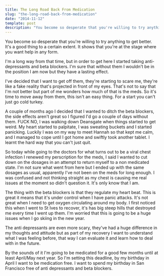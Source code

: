 ```yaml
---
title: The Long Road Back From Medication
slug: "the-long-road-back-from-medication"
date: "2014-11-12"
template: post
description: "You become so desperate that you're willing to try anything to get better. It's a good thing to a certain extent. It shows that you're at the stage where you want help in any form."
---
```

You become so desperate that you're willing to try anything to get better. It's a good thing to a certain extent. It shows that you're at the stage where you want help in any form.

I'm a long way from that time, but in order to get here I started taking anti-depressants and beta blockers. I'm sure that without them I wouldn't be in the position I am now but they have a lasting effect.

I've decided that I want to get off them, they're starting to scare me, they're like a fake reality that's projected in front of my eyes. That's not to say that I'm not better but part of me wonders how much of that is the meds. So it's time to move away from them, this isn't an easy thing. For a start you can't just go cold turkey.

A couple of months ago I decided that I wanted to ditch the beta blockers, the side effects aren't great so I figured I'd go a couple of days without them. FUCK NO, I was walking down Deansgate when things started to get weird. My heart started to palpitate, I was sweating buckets and I started panicking. Luckily I was on my way to meet Hannah so that kept me calm, and I managed to cope until I got home and swiftly took another tablet. I learnt the hard way that you can't just quit.

So today while going to the doctors for what turns out to be a viral chest infection I renewed my perscription for the meds, I said I wanted to cut down on the dosages in an attempt to return myself to a non medicated state. I'm not sure what went from here but I ended up with the same dosages as usual, apparently I've not been on the meds for long enough. I was confused and not thinking straight as my chest is causing me real issues at the moment so didn't question it. It's only know that I am.

The thing with the beta blockers is that they regulate my heart beat. This is great it means that it's under control when I have panic attacks. It's not great when I need to get oxygen circulating around my body. I first noticed this when I went to St Ives to recover, it's has big steep hills that destroyed me every time I went up them. I'm worried that this is going to be a huge issues when I go skiing in the new year.

The anti depressants are even more scary, they've had a huge difference in my thoughts and attitude but as part of my recovery I want to understand what I was feeling before, that way I can evaluate it and learn how to deal with in the future.

By the sounds of it I'm going to be medicated for a good few months until at least April/May next year. So I'm setting this deadline, by my birthday in April I want to be medication free. I want to spend my birthday in San Francisco free of anti depressants and beta blockers.

